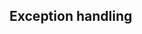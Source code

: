  Exception handling
--------------------------------------------------------------------------------

